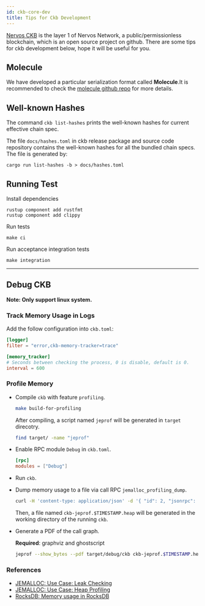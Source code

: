```yaml
---
id: ckb-core-dev
title: Tips for Ckb Development
---
```

[Nervos CKB](https://github.com/nervosnetwork/ckb) is the layer 1 of Nervos Network, a public/permissionless blockchain, which is an open source project on github. There are some tips for ckb development below, hope it will be useful for you.


## Molecule

We have developed a particular serialization format called **Molecule**.It is recommended to check the [molecule github repo](https://github.com/nervosnetwork/molecule) for more details.

## Well-known Hashes

The command `ckb list-hashes` prints the well-known hashes for current
effective chain spec.

The file `docs/hashes.toml` in ckb release package and source code repository
contains the well-known hashes for all the bundled chain specs. The file is
generated by:

```
cargo run list-hashes -b > docs/hashes.toml
```

## Running Test

Install dependencies

```
rustup component add rustfmt
rustup component add clippy
```

Run tests

```
make ci
```

Run acceptance integration tests

```
make integration
```
---

## Debug CKB

**Note: Only support linux system.**

### Track Memory Usage in Logs

Add the follow configuration into `ckb.toml`:

```toml
[logger]
filter = "error,ckb-memory-tracker=trace"

[memory_tracker]
# Seconds between checking the process, 0 is disable, default is 0.
interval = 600
```

### Profile Memory

- Compile `ckb` with feature `profiling`.

  ```sh
  make build-for-profiling
  ```

  After compiling, a script named `jeprof` will be generated in `target` direcotry.

  ```sh
  find target/ -name "jeprof"
  ```

- Enable RPC module `Debug` in `ckb.toml`.

  ```toml
  [rpc]
  modules = ["Debug"]
  ```

- Run `ckb`.

- Dump memory usage to a file via call RPC `jemalloc_profiling_dump`.

  ```sh
  curl -H 'content-type: application/json' -d '{ "id": 2, "jsonrpc": "2.0", "method": "jemalloc_profiling_dump", "params": [] }' http://localhost:8114
  ```

  Then, a file named `ckb-jeprof.$TIMESTAMP.heap` will be generated in the working directory of the running `ckb`.

- Generate a PDF of the call graph.

  **Required**: graphviz and ghostscript

  ```sh
  jeprof --show_bytes --pdf target/debug/ckb ckb-jeprof.$TIMESTAMP.heap > call-graph.pdf
  ```

### References

- [JEMALLOC: Use Case: Leak Checking](https://github.com/jemalloc/jemalloc/wiki/Use-Case%3A-Leak-Checking)
- [JEMALLOC: Use Case: Heap Profiling](https://github.com/jemalloc/jemalloc/wiki/Use-Case%3A-Heap-Profiling)
- [RocksDB: Memory usage in RocksDB](https://github.com/facebook/rocksdb/wiki/Memory-usage-in-RocksDB)






